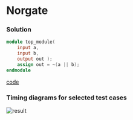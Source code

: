 # Norgate
### Solution
```Verilog
module top_module( 
    input a, 
    input b, 
    output out );
    assign out = ~(a || b);
endmodule
```
[code](7.v)

### Timing diagrams for selected test cases
![result]()
